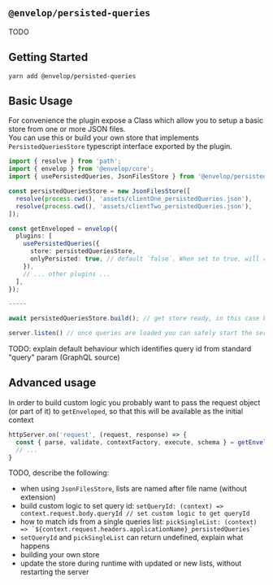 ## `@envelop/persisted-queries`

TODO

## Getting Started

```
yarn add @envelop/persisted-queries
```

## Basic Usage

For convenience the plugin expose a Class which allow you to setup a basic store from one or more JSON files.  
You can use this or build your own store that implements `PersistedQueriesStore` typescript interface exported by the plugin.

```ts
import { resolve } from 'path';
import { envelop } from '@envelop/core';
import { usePersistedQueries, JsonFilesStore } from '@envelop/persisted-queries';

const persistedQueriesStore = new JsonFilesStore([
  resolve(process.cwd(), 'assets/clientOne_persistedQueries.json'),
  resolve(process.cwd(), 'assets/clientTwo_persistedQueries.json'),
]);

const getEnveloped = envelop({
  plugins: [
    usePersistedQueries({
      store: persistedQueriesStore,
      onlyPersisted: true, // default `false`. When set to true, will reject queries that don't have a valid query id
    }),
    // ... other plugins ...
  ],
});

-----

await persistedQueriesStore.build(); // get store ready, in this case by loading persisted-quries files

server.listen() // once queries are loaded you can safely start the server
```

TODO: explain default behaviour which identifies query id from standard "query" param (GraphQL source)

## Advanced usage

In order to build custom logic you probably want to pass the request object (or part of it) to `getEnveloped`, so that this will be available as the initial context

```ts
httpServer.on('request', (request, response) => {
  const { parse, validate, contextFactory, execute, schema } = getEnveloped({ request });
  // ...
}
```

TODO, describe the following:

-  when using `JsonFilesStore`, lists are named after file name (without extension)
- build custom logic to set query id: `setQueryId: (context) => context.request.body.queryId // set custom logic to get queryId`
- how to match ids from a single queries list: `` pickSingleList: (context) => `${context.request.headers.applicationName}_persistedQueries` ``
- `setQueryId` and `pickSingleList` can return undefined, explain what happens
- building your own store
- update the store during runtime with updated or new lists, without restarting the server

